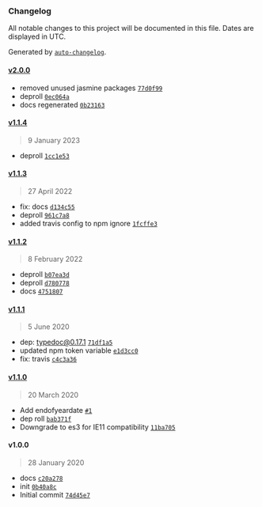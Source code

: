 ### Changelog

All notable changes to this project will be documented in this file. Dates are displayed in UTC.

Generated by [`auto-changelog`](https://github.com/CookPete/auto-changelog).

#### [v2.0.0](https://github.com/totalpave/dates/compare/v1.1.4...v2.0.0)

- removed unused jasmine packages [`77d0f99`](https://github.com/totalpave/dates/commit/77d0f99f41bbe7672c2c4afaa7c3a3a2148e722c)
- deproll [`0ec064a`](https://github.com/totalpave/dates/commit/0ec064a52cf78f2146b2af60d26e543922c2dcc6)
- docs regenerated [`0b23163`](https://github.com/totalpave/dates/commit/0b23163de6a66623ace236729dfcb0c0d6507dff)

#### [v1.1.4](https://github.com/totalpave/dates/compare/v1.1.3...v1.1.4)

> 9 January 2023

- deproll [`1cc1e53`](https://github.com/totalpave/dates/commit/1cc1e536211d2f16f734c94523fb090b2f075249)

#### [v1.1.3](https://github.com/totalpave/dates/compare/v1.1.2...v1.1.3)

> 27 April 2022

- fix: docs [`d134c55`](https://github.com/totalpave/dates/commit/d134c5526ed0cb65be50722e7cac2f871195b580)
- deproll [`961c7a8`](https://github.com/totalpave/dates/commit/961c7a86624f0696c179f978e53eef49cd06f3fa)
- added travis config to npm ignore [`1fcffe3`](https://github.com/totalpave/dates/commit/1fcffe3b29d11c854c425e66f2bccb876cfb31f8)

#### [v1.1.2](https://github.com/totalpave/dates/compare/v1.1.1...v1.1.2)

> 8 February 2022

- deproll [`b07ea3d`](https://github.com/totalpave/dates/commit/b07ea3d833e77f75b5cfae700cade7a594017ef5)
- deproll [`d780778`](https://github.com/totalpave/dates/commit/d780778e623e66d5f34c468c3ca2e94d9dc53028)
- docs [`4751807`](https://github.com/totalpave/dates/commit/47518077c30f181310bc8a7bf738ce5dddb660f7)

#### [v1.1.1](https://github.com/totalpave/dates/compare/v1.1.0...v1.1.1)

> 5 June 2020

- dep: typedoc@0.17.1 [`71df1a5`](https://github.com/totalpave/dates/commit/71df1a5db379a1190105a5f0870acdd90749af45)
- updated npm token variable [`e1d3cc0`](https://github.com/totalpave/dates/commit/e1d3cc06f8a1bc9478ea8bafed489e49f254aaf0)
- fix: travis [`c4c3a36`](https://github.com/totalpave/dates/commit/c4c3a363885988eda76d207598ce487602f6d0e3)

#### [v1.1.0](https://github.com/totalpave/dates/compare/v1.0.0...v1.1.0)

> 20 March 2020

- Add endofyeardate [`#1`](https://github.com/totalpave/dates/pull/1)
- dep roll [`bab371f`](https://github.com/totalpave/dates/commit/bab371f77294c59c98ecb6d90cdf8607d6d11457)
- Downgrade to es3 for IE11 compatibility [`11ba705`](https://github.com/totalpave/dates/commit/11ba705f5f3a312147591a8fbd0fda075b6a194d)

#### v1.0.0

> 28 January 2020

- docs [`c20a278`](https://github.com/totalpave/dates/commit/c20a2788a4622c1c3175bf192f3594474133a2b1)
- init [`0b40a8c`](https://github.com/totalpave/dates/commit/0b40a8ca94556665e646ec1d377b9ba8a330ee95)
- Initial commit [`74d45e7`](https://github.com/totalpave/dates/commit/74d45e7636a46c5a9af18ff4988ea419e0330987)
